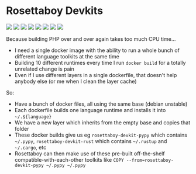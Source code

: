 Rosettaboy Devkits
==================
![](https://byob.yarr.is/shish/rosettaboy-devkits/go-version)
![](https://byob.yarr.is/shish/rosettaboy-devkits/nim-version)
![](https://byob.yarr.is/shish/rosettaboy-devkits/ocaml-version)
![](https://byob.yarr.is/shish/rosettaboy-devkits/php-version)
![](https://byob.yarr.is/shish/rosettaboy-devkits/pypy-version)
![](https://byob.yarr.is/shish/rosettaboy-devkits/python-version)
![](https://byob.yarr.is/shish/rosettaboy-devkits/rust-version)
![](https://byob.yarr.is/shish/rosettaboy-devkits/zig-version)

Because building PHP over and over again takes too much CPU time...

* I need a single docker image with the ability to run a whole bunch of different language toolkits at the same time
* Building 10 different runtimes every time I run `docker build` for a totally unrelated change is pain
* Even if I use different layers in a single dockerfile, that doesn't help anybody else (or me when I clean the layer cache)

So:

* Have a bunch of docker files, all using the same base (debian unstable)
* Each dockerfile builds one language runtime and installs it into `~/.${language}`
* We have a new layer which inherits from the empty base and copies that folder
* These docker builds give us eg `rosettaboy-devkit-pypy` which contains `~/.pypy`, `rosettaboy-devkit-rust` which contains `~/.rustup` and `~/.cargo`, etc
* Rosettaboy can then make use of these pre-built off-the-shelf compatible-with-each-other toolkits like `COPY --from=rosettaboy-devkit-pypy ~/.pypy ~/.pypy`

